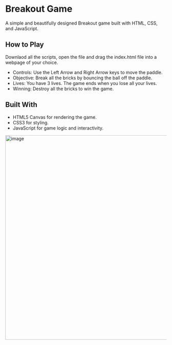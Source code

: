 # Breakout Game
A simple and beautifully designed Breakout game built with HTML, CSS, and JavaScript.

## How to Play
Downlaod all the scripts, open the file and drag the index.html file into a webpage of your choice.

- Controls: Use the Left Arrow and Right Arrow keys to move the paddle.
- Objective: Break all the bricks by bouncing the ball off the paddle.
- Lives: You have 3 lives. The game ends when you lose all your lives.
- Winning: Destroy all the bricks to win the game.

## Built With
- HTML5 Canvas for rendering the game.
- CSS3 for styling.
- JavaScript for game logic and interactivity.

<img width="639" alt="image" src="https://github.com/user-attachments/assets/10ee563c-6d99-438d-905a-c7d9c005588c">

